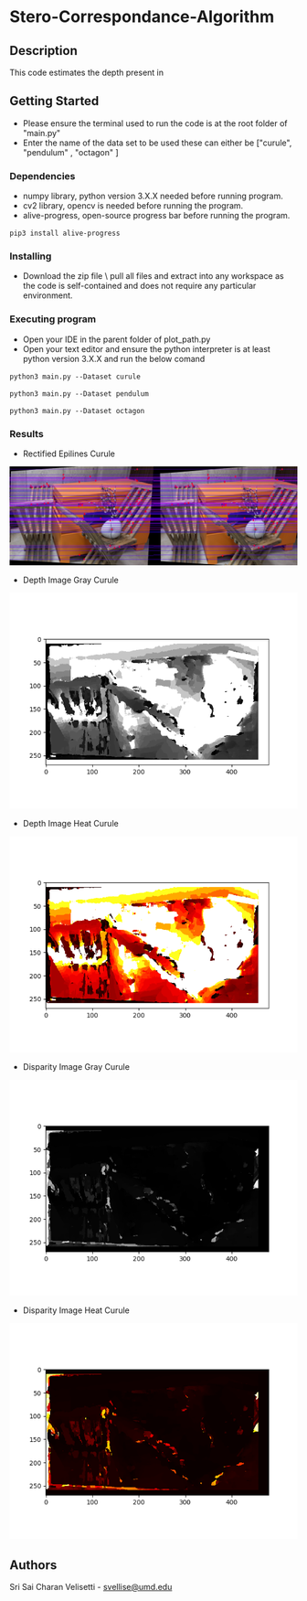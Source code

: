 # Stero-Correspondance-Algorithm

## Description

This code estimates the depth present in

## Getting Started
* Please ensure the terminal used to run the code is at the root folder of "main.py"
* Enter the name of the data set to be used these can either be ["curule", "pendulum" , "octagon" ]

### Dependencies

* numpy library, python version 3.X.X needed before running program.
* cv2 library, opencv is needed before running the program.
* alive-progress, open-source progress bar before running the program.
```
pip3 install alive-progress
```
### Installing

* Download the zip file \ pull all files and extract into any workspace as the code is self-contained and does not require any particular environment. 

### Executing program

* Open your IDE in the parent folder of plot_path.py
* Open your text editor and ensure the python interpreter is at least python version 3.X.X and run the below comand 
```
python3 main.py --Dataset curule
```

```
python3 main.py --Dataset pendulum
```

```
python3 main.py --Dataset octagon
```
### Results

* Rectified Epilines Curule <br />

![alt text](https://github.com/Sri-Sai-Charan/Stero-Correspondance-Algorithm/blob/main/Output/rectified_epilines_curule.png)

* Depth Image Gray Curule <br />

![alt text](https://github.com/Sri-Sai-Charan/Stero-Correspondance-Algorithm/blob/main/Output/depth_image_gray_curule.png)

* Depth Image Heat Curule <br />

![alt text](https://github.com/Sri-Sai-Charan/Stero-Correspondance-Algorithm/blob/main/Output/depth_image_heat_curule.png)

* Disparity Image Gray Curule <br />

![alt text](https://github.com/Sri-Sai-Charan/Stero-Correspondance-Algorithm/blob/main/Output/disparity_image_gray_curule.png)

* Disparity Image Heat Curule <br />

![alt text](https://github.com/Sri-Sai-Charan/Stero-Correspondance-Algorithm/blob/main/Output/disparity_image_heat_curule.png)




## Authors

Sri Sai Charan Velisetti - svellise@umd.edu

